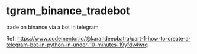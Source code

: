 # tgram_binance_tradebot
 trade on binance via a bot in telegram

Ref: https://www.codementor.io/@karandeepbatra/part-1-how-to-create-a-telegram-bot-in-python-in-under-10-minutes-19yfdv4wrq
